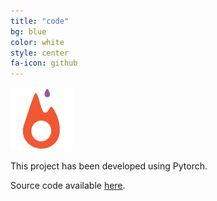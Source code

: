 ```yaml
---
title: "code"
bg: blue
color: white
style: center
fa-icon: github
---
```


<img src="./assets/pytorch.png" alt="pytorch" style="width: 100px;"/>

This project has been developed using Pytorch.

Source code available [here](https://github.com/imatge-upc/pixelcoordedl).

